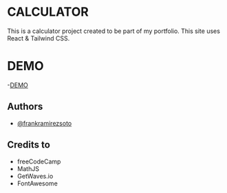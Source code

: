 
# CALCULATOR

This is a calculator project created to be part of my portfolio. This site uses React & Tailwind CSS. 

# DEMO

-[DEMO](https://serene-sunshine-909ce5.netlify.app/)

## Authors

- [@frankramirezsoto](https://www.github.com/frankramirezsoto)


## Credits to

- freeCodeCamp
- MathJS
- GetWaves.io
- FontAwesome
